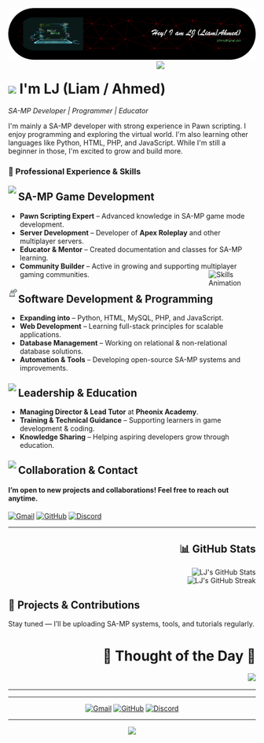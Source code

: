 <!--Banner-->
<img src="https://github.com/LJ-LiamAhmed/LJ-LiamAhmed/blob/main/github-header-image%20(1).png" alt="LJ Banner">

<!--Night Owl Image-->
  <img align="right" width="40%" src="https://owlbertsio-resized.s3.amazonaws.com/Popper.psd.full.png">


<!--Header Name-->
# <img src="https://emojis.slackmojis.com/emojis/images/1531849430/4246/blob-sunglasses.gif?1531849430" width="30"/> I'm LJ (Liam / Ahmed)
*SA-MP Developer | Programmer | Educator*

<!--Intro-->
<p align="left">
  I'm mainly a SA-MP developer with strong experience in Pawn scripting. I enjoy programming and exploring the virtual world. I'm also learning other languages like Python, HTML, PHP, and JavaScript. While I'm still a beginner in those, I'm excited to grow and build more.

### 🚀 Professional Experience & Skills
#### <img align="left" width = "4%" src="https://static.wikia.nocookie.net/gtawiki/images/4/4a/RockstarGiphy.Com-GTASAde-sticker-15.gif/revision/latest/scale-to-width-down/250?cb=20211110002356"/>
##  SA-MP Game Development
- **Pawn Scripting Expert** – Advanced knowledge in SA-MP game mode development.
- **Server Development** – Developer of **Apex Roleplay** and other multiplayer servers.
- **Educator & Mentor** – Created documentation and classes for SA-MP learning.
- **Community Builder** – Active in growing and supporting multiplayer gaming communities.
  <picture>
    <source media="(prefers-color-scheme: dark)" srcset="https://github.com/Kiran1689/kiran1689/blob/main/Skills_Animation_Dark.gif">
    <source media="(prefers-color-scheme: light)" srcset="https://github.com/Kiran1689/kiran1689/blob/main/Skills_Animation_White.gif">
    <img alt="Skills Animation" align = "right" width = "20%" src="https://github.com/Kiran1689/kiran1689/blob/main/Skills_Animation_Dark.gif">
  </picture>

#### <img align="left" width = "4%" src="https://github.com/LJ-LiamAhmed/LJ-LiamAhmed/blob/main/programmer.gif"/>
## Software Development & Programming
- **Expanding into** – Python, HTML, MySQL, PHP, and JavaScript.
- **Web Development** – Learning full-stack principles for scalable applications.
- **Database Management** – Working on relational & non-relational database solutions.
- **Automation & Tools** – Developing open-source SA-MP systems and improvements.

### <img align="left" width = "4%" src="https://cdn-icons-gif.flaticon.com/14662/14662069.gif"/>
## Leadership & Education
- **Managing Director & Lead Tutor** at **Pheonix Academy**.
- **Training & Technical Guidance** – Supporting learners in game development & coding.
- **Knowledge Sharing** – Helping aspiring developers grow through education.

### <img align="left" width = "4%" src="https://cdn-icons-gif.flaticon.com/16104/16104326.gif"/>
## Collaboration & Contact
#### I’m open to new projects and collaborations! Feel free to **reach out** anytime.
  <a href="mailto:lj4hmed@gmail.com"><img src="https://assemblaggioelettronico.com/wp-content/uploads/2022/11/144-envelope-mail-notification-outline-1.gif" width="20" height="20" alt="Gmail"/></a>
  <a align="right" href="https://github.com/LJ-LiamAhmed"><img src="https://img.icons8.com/material-outlined/48/000000/github.png" width="20" height="20" alt="GitHub"/></a>
  <a href="https://discord.com/users/lj4hmed"><img src="https://media.lordicon.com/icons/wired/flat/2566-logo-discord.gif" width="20" height="20" alt="Discord"/></a>

---

<!--GitHub Stats-->
<h2 align="right">📊 GitHub Stats</h2>
<div align="right">
  <img  width = "30%" src="https://github-readme-stats.vercel.app/api?username=LJ-LiamAhmed&count_private=true&show_icons=true&theme=radical" alt="LJ's GitHub Stats"/>
  <br/>
  <img  width = "30%" src="https://streak-stats.demolab.com?user=LJ-LiamAhmed&theme=radical" alt="LJ's GitHub Streak"/>
</div>

<!--Projects Section-->
<h2 align="left">🧪 Projects & Contributions</h2>
<p align="left">Stay tuned — I’ll be uploading SA-MP systems, tools, and tutorials regularly.</p>

<!--Quote of the Day-->
<h1 align="right">🌟 Thought of the Day 🌟</h1>
<p align="right">
  <img width = "30%" src="https://readme-daily-quotes.vercel.app/api?author=Mark%20Manson&quote=Life%20is%20about%20not%20knowing%20and%20then%20doing%20something%20anyway.&theme=dark"/>
</p>

---

---

<p align="center">
  <a href="mailto:lj4hmed@gmail.com"><img src="https://img.icons8.com/color/48/000000/gmail.png" width="20" height="20" alt="Gmail"/></a>
  <a href="https://github.com/LJ-LiamAhmed"><img src="https://img.icons8.com/material-outlined/48/000000/github.png" width="20" height="20" alt="GitHub"/></a>
  <a href="https://discord.com/users/lj4hmed"><img src="https://img.icons8.com/color/48/000000/discord-logo.png" width="20" height="20" alt="Discord"/></a>
</p>

---

<!--Footer-->
<p align="center">
  <img src="https://capsule-render.vercel.app/api?type=cylinder&height=100&color=gradient&text=Thanks%20For%20Visiting%20My%20Profile%20-%20LJ&section=footer&textBg=false&fontSize=20&fontColor=black&fontAlign=52&fontAlignY=48&animation=twinkling&desc=If%20You%20Need%20Any%20Kind%20Of%20Help%20Please%20Contact%20Me%20Via%20Discord%20Or%20Mail%20Me%20&descAlign=52&descSize=10&descAlignY=67"/>
</p>
